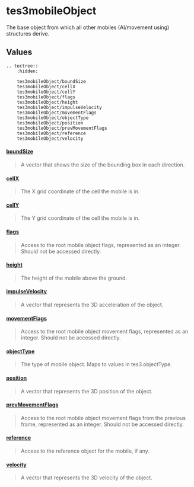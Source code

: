 # tes3mobileObject

The base object from which all other mobiles (AI/movement using) structures derive.

## Values

```eval_rst
.. toctree::
    :hidden:

    tes3mobileObject/boundSize
    tes3mobileObject/cellX
    tes3mobileObject/cellY
    tes3mobileObject/flags
    tes3mobileObject/height
    tes3mobileObject/impulseVelocity
    tes3mobileObject/movementFlags
    tes3mobileObject/objectType
    tes3mobileObject/position
    tes3mobileObject/prevMovementFlags
    tes3mobileObject/reference
    tes3mobileObject/velocity
```

#### [boundSize](tes3mobileObject/boundSize.md)

> A vector that shows the size of the bounding box in each direction.

#### [cellX](tes3mobileObject/cellX.md)

> The X grid coordinate of the cell the mobile is in.

#### [cellY](tes3mobileObject/cellY.md)

> The Y grid coordinate of the cell the mobile is in.

#### [flags](tes3mobileObject/flags.md)

> Access to the root mobile object flags, represented as an integer. Should not be accessed directly.

#### [height](tes3mobileObject/height.md)

> The height of the mobile above the ground.

#### [impulseVelocity](tes3mobileObject/impulseVelocity.md)

> A vector that represents the 3D acceleration of the object.

#### [movementFlags](tes3mobileObject/movementFlags.md)

> Access to the root mobile object movement flags, represented as an integer. Should not be accessed directly.

#### [objectType](tes3mobileObject/objectType.md)

> The type of mobile object. Maps to values in tes3.objectType.

#### [position](tes3mobileObject/position.md)

> A vector that represents the 3D position of the object.

#### [prevMovementFlags](tes3mobileObject/prevMovementFlags.md)

> Access to the root mobile object movement flags from the previous frame, represented as an integer. Should not be accessed directly.

#### [reference](tes3mobileObject/reference.md)

> Access to the reference object for the mobile, if any.

#### [velocity](tes3mobileObject/velocity.md)

> A vector that represents the 3D velocity of the object.
